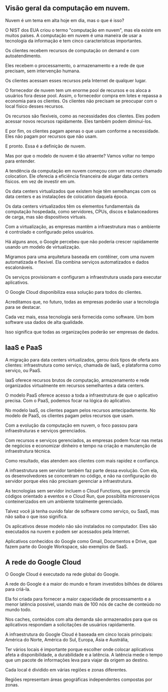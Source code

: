 ## Visão geral da computação em nuvem.

Nuvem é um tema em alta hoje em dia, mas o que é isso?

O NIST dos EUA criou o termo "computação em nuvem", mas ela existe em muitos países. A computação em nuvem é uma maneira de usar a tecnologia da informação e tem cinco características importantes.

Os clientes recebem recursos de computação on demand e com autoatendimento.

Eles recebem o processamento, o armazenamento e a rede de que precisam, sem intervenção humana.

Os clientes acessam esses recursos pela Internet de qualquer lugar.

O fornecedor de nuvem tem um enorme pool de recursos e os aloca a usuários fora desse pool. Assim, o fornecedor compra em lotes e repassa a economia para os clientes. Os clientes não precisam se preocupar com o local físico desses recursos.

Os recursos são flexíveis, como as necessidades dos clientes. Eles podem acessar novos recursos rapidamente. Eles também podem diminuí-los.

E por fim, os clientes pagam apenas o que usam conforme a necessidade. Eles não pagam por recursos que não usam.

E pronto. Essa é a definição de nuvem.

Mas por que o modelo de nuvem é tão atraente? Vamos voltar no tempo para entender.
 
A tendência da computação em nuvem começou com um recurso chamado colocation. Ele oferecia a eficiência financeira de alugar data centers físicos. em vez de investir em um.
 
Os data centers virtualizados que existem hoje têm semelhanças com os data centers e as instalações de colocation daquela época.

Os data centers virtualizados têm os elementos fundamentais da computação hospedada, como servidores, CPUs, discos e balanceadores de carga, mas são dispositivos virtuais.
 
Com a virtualização, as empresas mantêm a infraestrutura mas o ambiente é controlado e configurado pelos usuários.
 
Há alguns anos, o Google percebeu que não poderia crescer rapidamente usando um modelo de virtualização.
 
Migramos para uma arquitetura baseada em contêiner, com uma nuvem automatizada e flexível. Ela combina serviços automatizados e dados escalonáveis.
 
Os serviços provisionam e configuram a infraestrutura usada para executar aplicativos.
 
O Google Cloud disponibiliza essa solução para todos do clientes.
 
Acreditamos que, no futuro, todas as empresas poderão usar a tecnologia para se destacar.
 
Cada vez mais, essa tecnologia será fornecida como software. Um bom software usa dados de alta qualidade.
 
Isso significa que todas as organizações poderão ser empresas de dados.

## IaaS e PaaS

A migração para data centers virtualizados, gerou dois tipos de oferta aos clientes: infraestrutura como serviço, chamada de IaaS, e plataforma como serviço, ou PaaS.

IaaS oferece recursos brutos de computação, armazenamento e rede organizados virtualmente em recursos semelhantes a data centers.

O modelo PaaS oferece acesso a toda a infraestrutura de que o aplicativo precisa. Com o PaaS, podemos focar na lógica do aplicativo.

No modelo IaaS, os clientes pagam pelos recursos antecipadamente. No modelo de PaaS, os clientes pagam pelos recursos que usam.

Com a evolução da computação em nuvem, o foco passou para infraestruturas e serviços gerenciados.

Com recursos e serviços gerenciados, as empresas podem focar nas metas de negócios e economizar dinheiro e tempo na criação e manutenção de infraestrutura técnica.

Como resultado, elas atendem aos clientes com mais rapidez e confiança.

A infraestrutura sem servidor também faz parte dessa evolução. Com ela, os desenvolvedores se concentram no código, e não na configuração do servidor porque eles não precisam gerenciar a infraestrutura.

As tecnologias sem servidor incluem o Cloud Functions, que gerencia códigos orientado a eventos e o Cloud Run, que possibilita microsserviços conteinerizados em um ambiente totalmente gerenciado.

Talvez você já tenha ouvido falar de software como serviço, ou SaaS, mas não saiba o que isso significa.

Os aplicativos desse modelo não são instalados no computador. Eles são executados na nuvem e podem ser acessados pela Internet.

Aplicativos conhecidos do Google como Gmail, Documentos e Drive, que fazem parte do Google Workspace, são exemplos de SaaS.

## A rede do Google Cloud

O Google Cloud é executado na rede global do Google.

A rede do Google é a maior do mundo e foram investidos bilhões de dólares para criá-la.

Ela foi criada para fornecer a maior capacidade de processamento e a menor latência possível, usando mais de 100 nós de cache de conteúdo no mundo todo.

Nos caches, conteúdos com alta demanda são armazenados para que os aplicativos respondam a solicitações de usuários rapidamente.

A infraestrutura do Google Cloud é baseada em cinco locais principais: América do Norte, América do Sul, Europa, Ásia e Austrália,

Ter vários locais é importante porque escolher onde colocar aplicativos afeta a disponibilidade, a durabilidade e a latência. A latência mede o tempo que um pacote de informações leva para viajar da origem ao destino.

Cada local é dividido em várias regiões e zonas diferentes.

Regiões representam áreas geográficas independentes compostas por zonas.
